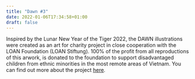 ```yaml
---
title: "Dawn #3"
date: 2022-01-06T17:34:58+01:00
draft: false
---
```


Inspired by the Lunar New Year of the Tiger 2022, the DAWN illustrations were created as an art for charity project in close cooperation with the LOAN Foundation (LOAN Stiftung). 100% of the profit from all reproductions of this arwork, is donated to the foundation to support disadvantaged children from ethnic minorities in the most remote areas of Vietnam.
You can find out more about the project [here](https://seraphine-arts.com/en/charity/).
